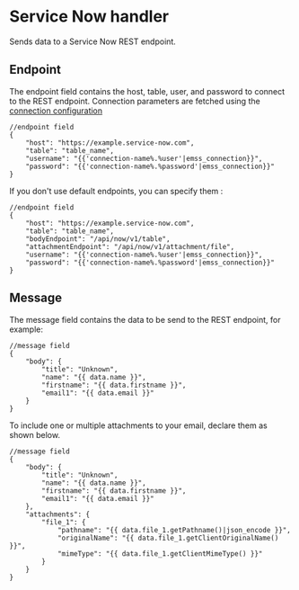 # Service Now handler

Sends data to a Service Now REST endpoint. 

## Endpoint

The endpoint field contains the host, table, user, and password to connect to the REST endpoint. 
Connection parameters are fetched using the [connection configuration](/src/Resources/doc/index.md#connection)
```twig 
//endpoint field
{
    "host": "https://example.service-now.com",
    "table": "table_name",
    "username": "{{'connection-name%.%user'|emss_connection}}",
    "password": "{{'connection-name%.%password'|emss_connection}}"
}
```

If you don't use default endpoints, you can specify them :
```twig 
//endpoint field
{
    "host": "https://example.service-now.com",
    "table": "table_name",
    "bodyEndpoint": "/api/now/v1/table",
    "attachmentEndpoint": "/api/now/v1/attachment/file",
    "username": "{{'connection-name%.%user'|emss_connection}}",
    "password": "{{'connection-name%.%password'|emss_connection}}"
}
```

## Message

The message field contains the data to be send to the REST endpoint, for example:
```twig 
//message field
{
    "body": {
        "title": "Unknown",
        "name": "{{ data.name }}",
        "firstname": "{{ data.firstname }}",
        "email1": "{{ data.email }}"
    }
}
```

To include one or multiple attachments to your email, declare them as shown below.
```twig 
//message field
{
    "body": {
        "title": "Unknown",
        "name": "{{ data.name }}",
        "firstname": "{{ data.firstname }}",
        "email1": "{{ data.email }}"
    },
    "attachments": {
        "file_1": {
            "pathname": "{{ data.file_1.getPathname()|json_encode }}",
            "originalName": "{{ data.file_1.getClientOriginalName() }}",
            "mimeType": "{{ data.file_1.getClientMimeType() }}"
        }
    }
}
```